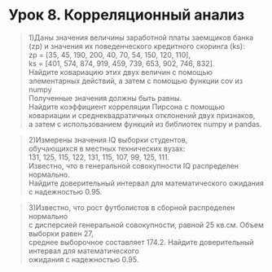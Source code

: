 # Урок 8. Корреляционный анализ            
                    
> 1)Даны значения величины заработной платы заемщиков банка (zp) и значения их поведенческого кредитного скоринга (ks):           
zp = [35, 45, 190, 200, 40, 70, 54, 150, 120, 110],          
ks = [401, 574, 874, 919, 459, 739, 653, 902, 746, 832].                           
Найдите ковариацию этих двух величин с помощью элементарных действий, а затем с помощью функции cov из numpy                  
Полученные значения должны быть равны.                    
Найдите коэффициент корреляции Пирсона с помощью ковариации и среднеквадратичных отклонений двух признаков,                   
а затем с использованием функций из библиотек numpy и pandas.                  
                           
> 2)Измерены значения IQ выборки студентов,                    
обучающихся в местных технических вузах:                
131, 125, 115, 122, 131, 115, 107, 99, 125, 111.                   
Известно, что в генеральной совокупности IQ распределен нормально.                
Найдите доверительный интервал для математического ожидания с надежностью 0.95.               
                 
> 3)Известно, что рост футболистов в сборной распределен нормально                  
с дисперсией генеральной совокупности, равной 25 кв.см. Объем выборки равен 27,               
среднее выборочное составляет 174.2. Найдите доверительный интервал для математического                  
ожидания с надежностью 0.95.                  
              
